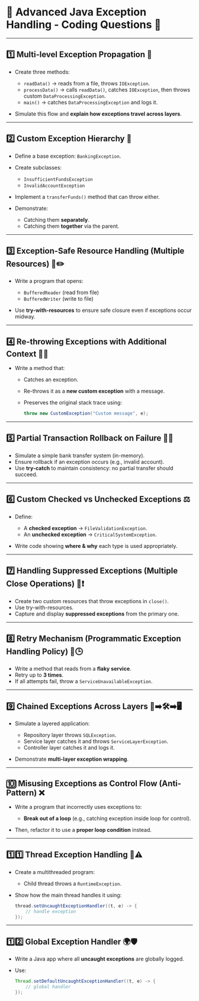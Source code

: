 # 🚨 Advanced Java Exception Handling - Coding Questions 🚨

---

## 1️⃣ Multi-level Exception Propagation 🔁

* Create three methods:

  * `readData()` → reads from a file, throws `IOException`.
  * `processData()` → calls `readData()`, catches `IOException`, then throws custom `DataProcessingException`.
  * `main()` → catches `DataProcessingException` and logs it.
* Simulate this flow and **explain how exceptions travel across layers**.

---

## 2️⃣ Custom Exception Hierarchy 🏦

* Define a base exception: `BankingException`.
* Create subclasses:

  * `InsufficientFundsException`
  * `InvalidAccountException`
* Implement a `transferFunds()` method that can throw either.
* Demonstrate:

  * Catching them **separately**.
  * Catching them **together** via the parent.

---

## 3️⃣ Exception-Safe Resource Handling (Multiple Resources) 📄✏️

* Write a program that opens:

  * `BufferedReader` (read from file)
  * `BufferedWriter` (write to file)
* Use **try-with-resources** to ensure safe closure even if exceptions occur midway.

---

## 4️⃣ Re-throwing Exceptions with Additional Context 🔄📝

* Write a method that:

  * Catches an exception.
  * Re-throws it as a **new custom exception** with a message.
  * Preserves the original stack trace using:

    ```java
    throw new CustomException("Custom message", e);
    ```

---

## 5️⃣ Partial Transaction Rollback on Failure 💸🔙

* Simulate a simple bank transfer system (in-memory).
* Ensure rollback if an exception occurs (e.g., invalid account).
* Use **try-catch** to maintain consistency: no partial transfer should succeed.

---

## 6️⃣ Custom Checked vs Unchecked Exceptions ⚖️

* Define:

  * A **checked exception** → `FileValidationException`.
  * An **unchecked exception** → `CriticalSystemException`.
* Write code showing **where & why** each type is used appropriately.

---

## 7️⃣ Handling Suppressed Exceptions (Multiple Close Operations) 🧹❗

* Create two custom resources that throw exceptions in `close()`.
* Use try-with-resources.
* Capture and display **suppressed exceptions** from the primary one.

---

## 8️⃣ Retry Mechanism (Programmatic Exception Handling Policy) 🔄🕒

* Write a method that reads from a **flaky service**.
* Retry up to **3 times**.
* If all attempts fail, throw a `ServiceUnavailableException`.

---

## 9️⃣ Chained Exceptions Across Layers 🏢➡️🛠️➡️🖥️

* Simulate a layered application:

  * Repository layer throws `SQLException`.
  * Service layer catches it and throws `ServiceLayerException`.
  * Controller layer catches it and logs it.
* Demonstrate **multi-layer exception wrapping**.

---

## 🔟 Misusing Exceptions as Control Flow (Anti-Pattern) ❌

* Write a program that incorrectly uses exceptions to:

  * **Break out of a loop** (e.g., catching exception inside loop for control).
* Then, refactor it to use a **proper loop condition** instead.

---

## 1️⃣1️⃣ Thread Exception Handling 🧵⚠️

* Create a multithreaded program:

  * Child thread throws a `RuntimeException`.
* Show how the main thread handles it using:

  ```java
  thread.setUncaughtExceptionHandler((t, e) -> {
      // handle exception
  });
  ```

---

## 1️⃣2️⃣ Global Exception Handler 🌍🛡️

* Write a Java app where all **uncaught exceptions** are globally logged.
* Use:

  ```java
  Thread.setDefaultUncaughtExceptionHandler((t, e) -> {
      // global handler
  });
  ```
